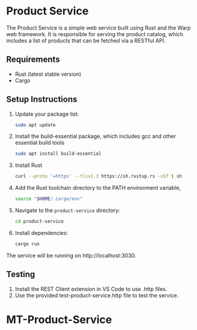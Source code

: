 # Product Service

The Product Service is a simple web service built using Rust and the Warp web framework. It is responsible for serving the product catalog, which includes a list of products that can be fetched via a RESTful API.

## Requirements

- Rust (latest stable version)
- Cargo

## Setup Instructions
1. Update your package list:
   ```bash
   sudo apt update
2. Install the build-essential package, which includes gcc and other essential build tools

   ```bash
   sudo apt install build-essential
3. Install Rust
   ```bash
   curl --proto '=https' --tlsv1.3 https://sh.rustup.rs -sSf | sh
4. Add the Rust toolchain directory to the PATH environment variable,
   ```bash
   source "$HOME/.cargo/env"
5. Navigate to the `product-service` directory:
   ```bash
   cd product-service
6. Install dependencies:
   ```bash
   cargo run
The service will be running on http://localhost:3030.

## Testing
1. Install the REST Client extension in VS Code to use .http files.
2. Use the provided test-product-service.http file to test the service.
# MT-Product-Service
